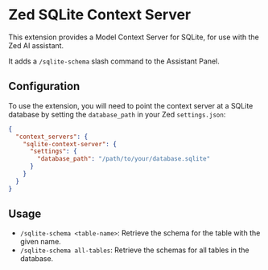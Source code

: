 # Zed SQLite Context Server

This extension provides a Model Context Server for SQLite, for use with the Zed AI assistant.

It adds a `/sqlite-schema` slash command to the Assistant Panel.

## Configuration

To use the extension, you will need to point the context server at a SQLite database by setting the `database_path` in your Zed `settings.json`:

```json
{
  "context_servers": {
    "sqlite-context-server": {
      "settings": {
        "database_path": "/path/to/your/database.sqlite"
      }
    }
  }
}
```

## Usage

- `/sqlite-schema <table-name>`: Retrieve the schema for the table with the given name.
- `/sqlite-schema all-tables`: Retrieve the schemas for all tables in the database.
